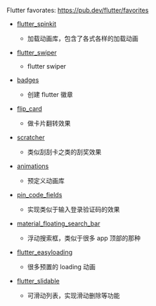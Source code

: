 Flutter favorates: https://pub.dev/flutter/favorites

- [flutter_spinkit](https://pub.dev/packages/flutter_spinkit)
  - 加载动画库，包含了各式各样的加载动画

- [flutter_swiper](https://pub.dev/packages/flutter_swiper)
  - flutter swiper 

- [badges](https://pub.dev/packages/badges)
  - 创建 flutter 徽章

- [flip_card](https://pub.dev/packages/flip_card)
  - 做卡片翻转效果

- [scratcher](https://pub.dev/packages/scratcher)
  - 类似刮刮卡之类的刮奖效果

- [animations](https://pub.dev/packages/animations)
  - 预定义动画库

- [pin_code_fields](https://pub.dev/packages/pin_code_fields)
  - 实现类似于输入登录验证码的效果

- [material_floating_search_bar](https://pub.dev/packages/material_floating_search_bar)
  - 浮动搜索框，类似于很多 app 顶部的那种

- [flutter_easyloading](https://pub.dev/packages/flutter_easyloading)
  - 很多预置的 loading 动画

- [flutter_slidable](https://pub.dev/packages/flutter_slidable)
  - 可滑动列表，实现滑动删除等功能